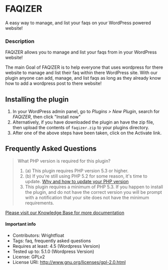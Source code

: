 # FAQIZER

A easy way to manage, and list your faqs on your WordPress powered website!

### Description

FAQIZER allows you to manage and list your faqs from in your WordPress website!

The main Goal of FAQIZER is to help everyone that uses wordpress for there website to manage and list their faq within there WordPress site. With our plugin anyone can add, manage, and list faqs as long as they already know how to add a wordpress post to there website! 

## Installing the plugin 

1. In your WordPress admin panel, go to *Plugins > New Plugin*, search for *FAQIZER*, then click "Install now"
2. Alternatively, if you have downloaded the plugin an have the zip file, then upload the contents of `faqizer.zip` to your plugins directory.
3. After one of the above steps have been taken, click on the Activate link.

## Frequently Asked Questions
> What PHP version is required for this plugin? <br />
> 1. (a) This plugin requires PHP version 5.3 or higher.<br />
> 1. (b) If you're still using PHP 5.2 for some reason, it's time to update. [Why and how to update your PHP version](http://www.wpupdatephp.com/update/)<br />
> 2. This plugin requires a minimum of PHP 5.3. If you happen to install the plugin, and do not have the correct version you will be prompt with a notification that your site does not have the minimum requirements.

[Please visit our Knowledge Base for more documentation](https://www.wrightfloat.com/faqs)

#### Important info
* Contributors: Wrightfloat
* Tags: faq, frequently asked questions
* Requires at least: 4.5 (Wordpress Version)
* Tested up to: 5.1.0 (Wordpress Version)
* License: GPLv2
* License URI: http://www.gnu.org/licenses/gpl-2.0.html
